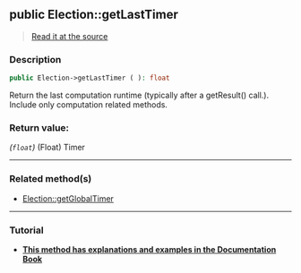 ## public Election::getLastTimer

> [Read it at the source](https://github.com/julien-boudry/Condorcet/blob/master/src/Election.php#L192)

### Description    

```php
public Election->getLastTimer ( ): float
```

Return the last computation runtime (typically after a getResult() call.). Include only computation related methods.
    

### Return value:   

*(`float`)* (Float) Timer


---------------------------------------

### Related method(s)      

* [Election::getGlobalTimer](/Docs/ApiReferences/Election%20Class/public%20Election--getGlobalTimer.md)    

---------------------------------------

### Tutorial

* **[This method has explanations and examples in the Documentation Book](https://www.condorcet.io#/3.AsPhpLibrary/7.GoFurther/TimerBenchMarking)**    
